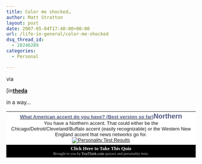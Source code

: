 ```yaml
---
title: Color me shocked…
author: Matt Stratton
layout: post
date: 2007-05-04T17:40:00+00:00
url: /life-in-general/color-me-shocked
dsq_thread_id:
  - 28246289
categories:
  - Personal

---
```

via 

<div class="ljuser">
  <a href="https://theda.livejournal.com/profile"><img width="17" height="17" src="https://stat.livejournal.com/img/userinfo.gif" alt="[info]" style="border:0 none;vertical-align:bottom;" /></a><a href="https://theda.livejournal.com/"><b>theda</b></a>
</div>

in a way&#8230;
  


<table cellspacing="2" cellpadding="10" border="0" bgcolor="black">
  <tr bgcolor="white">
    <td align="center">
      <b><font size="2" face="verdana,arial,helvetica"><a href="https://www.youthink.com/quiz.asp?action=take&quiz_id=9827"><font color="#505a84">What American accent do you have? (Best version so far)</font></a></font></b><font size="2" face="verdana,arial,helvetica"><font size="4" color="#505a84"><b>Northern</b></font></font><br /><font size="2" face="verdana,arial,helvetica">You have a Northern accent. That could either be the Chicago/Detroit/Cleveland/Buffalo accent (easily recognizable) or the Western New England accent that news networks go for.</font><br /><font size="2" face="verdana,arial,helvetica"><a href="https://www.youthink.com/quiz.asp?action=take&quiz_id=9827"><img border="0" alt="Personality Test Results" src="https://www.youthink.com/quiz_images/full_537664926.jpg" /></a></font>
    </td>
  </tr>
  
  <tr>
    <td align="center">
      <a href="https://www.youthink.com/quiz.asp?action=take&quiz_id=9827"><font size="2" face="verdana" color="white"><b>Click Here to Take This Quiz</b></font></a><br /><font size="1" face="verdana" color="#c0c0c0">Brought to you by <a href="https://www.youthink.com/quiz.asp"><font color="white">YouThink.com</font></a> quizzes and personality tests.</font>
    </td>
  </tr>
</table>

<!-- END YOUTHINK.COM QUIZ RESULTS -->